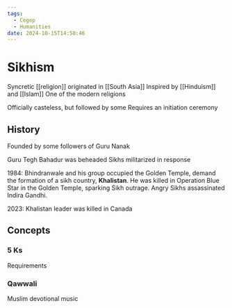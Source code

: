 ```yaml
---
tags:
  - Cegep
  - Humanities
date: 2024-10-15T14:58:46
---
```


# Sikhism

Syncretic [[religion]] originated in [[South Asia]]
Inspired by [[Hinduism]] and [[Islam]]
One of the modern religions

Officially casteless, but followed by some
Requires an initiation ceremony

## History

Founded by some followers of Guru Nanak

Guru Tegh Bahadur was beheaded
Sikhs militarized in response

1984: Bhindranwale and his group occupied the Golden Temple, demand the formation of a sikh country, **Khalistan**. He was killed in Operation Blue Star in the Golden Temple, sparking Sikh outrage. Angry Sikhs assassinated Indira Gandhi.

2023: Khalistan leader was killed in Canada 

## Concepts

### 5 Ks

Requirements

### Qawwali

Muslim devotional music